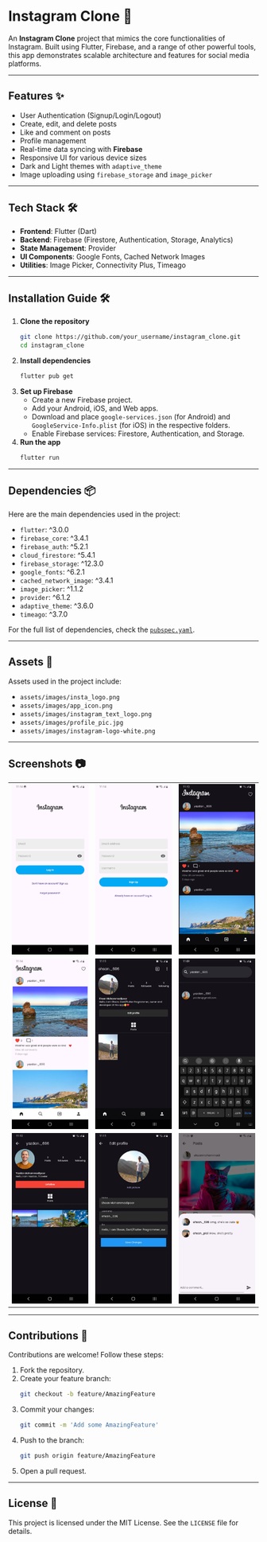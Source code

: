 # Instagram Clone 📸

An **Instagram Clone** project that mimics the core functionalities of Instagram. Built using Flutter, Firebase, and a range of other powerful tools, this app demonstrates scalable architecture and features for social media platforms.

---

## Features ✨

- User Authentication (Signup/Login/Logout)
- Create, edit, and delete posts
- Like and comment on posts
- Profile management
- Real-time data syncing with **Firebase**
- Responsive UI for various device sizes
- Dark and Light themes with `adaptive_theme`
- Image uploading using `firebase_storage` and `image_picker`

---

## Tech Stack 🛠

- **Frontend**: Flutter (Dart)
- **Backend**: Firebase (Firestore, Authentication, Storage, Analytics)
- **State Management**: Provider
- **UI Components**: Google Fonts, Cached Network Images
- **Utilities**: Image Picker, Connectivity Plus, Timeago

---

## Installation Guide 🛠️

1. **Clone the repository**
   ```bash
   git clone https://github.com/your_username/instagram_clone.git
   cd instagram_clone
   ```
2. **Install dependencies**
   ```bash
   flutter pub get
   ```
3. **Set up Firebase**
   - Create a new Firebase project.
   - Add your Android, iOS, and Web apps.
   - Download and place `google-services.json` (for Android) and `GoogleService-Info.plist` (for iOS) in the respective folders.
   - Enable Firebase services: Firestore, Authentication, and Storage.
4. **Run the app**
   ```bash
   flutter run
   ```

---

## Dependencies 📦

Here are the main dependencies used in the project:

- `flutter`: ^3.0.0
- `firebase_core`: ^3.4.1
- `firebase_auth`: ^5.2.1
- `cloud_firestore`: ^5.4.1
- `firebase_storage`: ^12.3.0
- `google_fonts`: ^6.2.1
- `cached_network_image`: ^3.4.1
- `image_picker`: ^1.1.2
- `provider`: ^6.1.2
- `adaptive_theme`: ^3.6.0
- `timeago`: ^3.7.0

For the full list of dependencies, check the [`pubspec.yaml`](pubspec.yaml).

---

## Assets 📂

Assets used in the project include:

- `assets/images/insta_logo.png`
- `assets/images/app_icon.png`
- `assets/images/instagram_text_logo.png`
- `assets/images/profile_pic.jpg`
- `assets/images/instagram-logo-white.png`

---

## Screenshots 📷
|                               |                               |                               |
|-------------------------------|-------------------------------|-------------------------------|
| ![login_page.jpg](screenshots/login_page.jpg) | ![signup_page.jpg](screenshots/signup_page.jpg) | ![home_page.jpg](screenshots/home_page.jpg) |
| ![home_light_theme.jpg](screenshots/home_light_theme.jpg) | ![profile_page.jpg](screenshots/profile_page.jpg) | ![search_page.jpg](screenshots/search_page.jpg) |
| ![user_page.jpg](screenshots/user_page.jpg) | ![edit_profile_page.jpg](screenshots/edit_profile_page.jpg) | ![comments.jpg](screenshots/comments.jpg) || ![settings_page.jpg](screenshots/settings_page.jpg) | ![add_post_page.jpg](screenshots/add_post_page.jpg) | ![profile_light_theme.jpg](screenshots/profile_light_theme.jpg) |
---

## Contributions 🤝

Contributions are welcome! Follow these steps:

1. Fork the repository.
2. Create your feature branch:
   ```bash
   git checkout -b feature/AmazingFeature
   ```
3. Commit your changes:
   ```bash
   git commit -m 'Add some AmazingFeature'
   ```
4. Push to the branch:
   ```bash
   git push origin feature/AmazingFeature
   ```
5. Open a pull request.

---

## License 📜

This project is licensed under the MIT License. See the `LICENSE` file for details.

